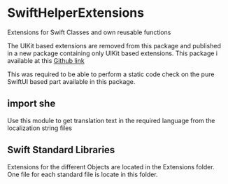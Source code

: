 # SwiftHelperExtensions
Extensions for Swift Classes and own reusable functions

The UIKit based extensions are removed from this package and published in a new package containing only UIKit based extensions. This package i available at this [Github link](https://github.com/Bollerd/SwiftHelperUIKit)

This was required to be able to perform a static code check on the pure SwiftUI based part available in this package.

## import she

Use this module to get translation text in the required language from the localization string files

## Swift Standard Libraries

Extensions for the different Objects are located in the Extensions folder. One file for each standard file is locate in this folder.
